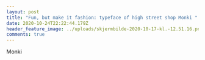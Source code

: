 ```yaml
---
layout: post
title: "Fun, but make it fashion: typeface of high street shop Monki "
date: 2020-10-24T22:22:44.179Z
header_feature_image: ../uploads/skjermbilde-2020-10-17-kl.-12.51.16.png
comments: true
---
```

Monki